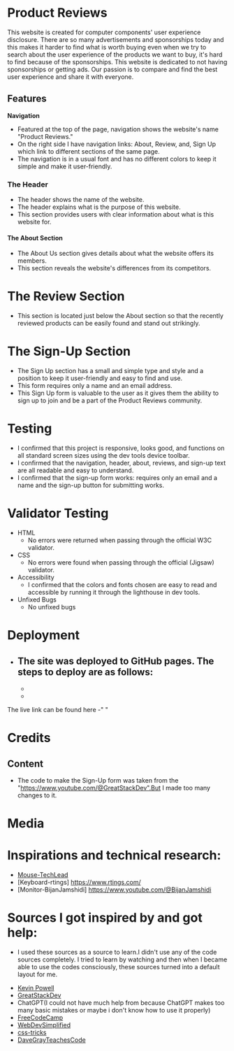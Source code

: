 # Product Reviews

This website is created for computer components' user experience disclosure. There are so many advertisements and sponsorships today and this makes it harder to find what is worth buying even when we try to search about the user experience of the products we want to buy, it's hard to find because of the sponsorships. This website is dedicated to not having sponsorships or getting ads. Our passion is to compare and find the best user experience and share it with everyone.

## Features

**Navigation**

- Featured at the top of the page, navigation shows the website's name "Product Reviews."
- On the right side I have navigation links: About, Review, and, Sign Up which link to different sections of the same page. 
- The navigation is in a usual font and has no different colors to keep it simple and make it user-friendly.

### The Header

- The header shows the name of the website.
- The header explains what is the purpose of this website.
- This section provides users with clear information about what is this website for.

#### The About Section

- The About Us section gives details about what the website offers its members.
- This section reveals the website's differences from its competitors.

# The Review Section

- This section is located just below the About section so that the recently reviewed products can be easily found and stand out strikingly.

# The Sign-Up Section

- The Sign Up section has a small and simple type and style and a position to keep it user-friendly and easy to find and use.
- This form requires only a name and an email address.
- This Sign Up form is valuable to the user as it gives them the ability to sign up to join and be a part of the Product Reviews community.

# Testing

- I confirmed that this project is responsive, looks good, and functions on all standard screen sizes using the dev tools device toolbar.
- I confirmed that the navigation, header, about, reviews, and sign-up text are all readable and easy to understand.
- I confirmed that the sign-up form works: requires only an email and a name and the sign-up button for submitting works.

# Validator Testing

- HTML
    - No errors were returned when passing through the official W3C validator.
- CSS 
    - No errors were found when passing through the official (Jigsaw) validator.
- Accessibility
    - I confirmed that the colors and fonts chosen are easy to read and accessible by running it through the lighthouse in dev tools.
- Unfixed Bugs
    - No unfixed bugs

# Deployment
- The site was deployed to GitHub pages. The steps to deploy are as follows:
    -
    -
    -
The live link can be found here -" "

# Credits

## Content

- The code to make the Sign-Up form was taken from the "https://www.youtube.com/@GreatStackDev".But I made too many changes to it.


# Media 

# Inspirations and technical research: 

* [Mouse-TechLead](https://www.youtube.com/@TechLead)
* [Keyboard-rtings] https://www.rtings.com/
* [Monitor-BijanJamshidi] https://www.youtube.com/@BijanJamshidi

# Sources I got inspired by and got help:

- I used these sources as a source to learn.I didn't use any of the code sources completely. I tried to learn by watching and then when I became able to use the codes consciously, these sources turned into a default layout for me.
* [Kevin Powell](https://www.youtube.com/@KevinPowell)
* [GreatStackDev](https://www.youtube.com/@GreatStackDev)
* ChatGPT(I could not have much help from because ChatGPT makes too many basic mistakes or maybe i don't know how to use it properly)
* [FreeCodeCamp](https://www.youtube.com/@freecodecamp)
* [WebDevSimplified](https://www.youtube.com/@WebDevSimplified)
* [css-tricks](https://css-tricks.com)
* [DaveGrayTeachesCode](https://www.youtube.com/@DaveGrayTeachesCode)










